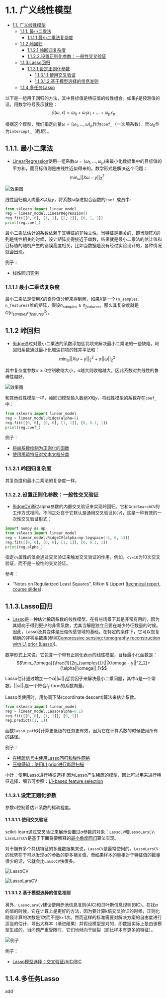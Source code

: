 # 1.1. 广义线性模型

<!-- vim-markdown-toc Marked -->

- [1.1. 广义线性模型](#11-广义线性模型)
  - [1.1.1. 最小二乘法](#111-最小二乘法)
    - [1.1.1.1 最小二乘法复杂度](#1111-最小二乘法复杂度)
  - [1.1.2 岭回归](#112-岭回归)
    - [1.1.2.1.岭回归复杂度](#1121岭回归复杂度)
    - [1.1.2.2.设置正则化参数：一般性交叉验证](#1122设置正则化参数一般性交叉验证)
  - [1.1.3.Lasso回归](#113lasso回归)
    - [1.1.3.1.设定正则化参数](#1131设定正则化参数)
      - [1.1.3.1.1.使用交叉验证](#11311使用交叉验证)
      - [1.1.3.1.2.基于模型选择的信息准则](#11312基于模型选择的信息准则)
  - [1.1.4.多任务Lasso](#114多任务lasso)

<!-- vim-markdown-toc -->

以下是一组用于回归的方法，其中目标值是特征值的线性组合。如果$\hat{y}$是预测值的话，用数学符号表示就是：$$\hat{y}({\omega}, x)={\omega}_0+{\omega}_1x_1+...+{\omega}_px_p$$

根据这个模型，我们指定向量${\omega}=({\omega}_1,...,{\omega})_p$作为`coef_`（一次项系数），而${\omega}_0$作为`intercept_`（截距）。

## 1.1.1. 最小二乘法

- [LinearRegression](https://scikit-learn.org/stable/modules/generated/sklearn.linear_model.LinearRegression.html#sklearn.linear_model.LinearRegression)使用一组系数${\omega}=({\omega}_1,...,{\omega}_p)$来最小化数据集中的目标值的平方和，而目标值则是由线性近似得来的。数学形式是解决这个问题：$$\min_{\omega}{||X{\omega-y}||}_2^2$$

![效果图](./images/sphx_glr_plot_ols_001.png)

线性回归输入向量$X$以及$y$，将系数${\omega}$存进拟合函数的`coef_`成员中:

```python
from sklearn import linear_model
reg = linear_model.LinearRegression()
reg.fit([[0, 0], [1, 1], [2, 2]], [0, 1, 2])
print(reg.coef_)
```

最小二乘法估计的系数依赖于其特征的非独立性。当特征是相关的，即当矩阵$X$的列是线性相关的时候，设计矩阵变得接近于单数，结果就是最小二乘法的估计值和目标值的随机产生的错误高度相关。比如当数据是没有经过实验设计的，各种情况就会出现。

例子：

- [线性回归实例](https://scikit-learn.org/stable/auto_examples/linear_model/plot_ols.html#sphx-glr-auto-examples-linear-model-plot-ols-py)

### 1.1.1.1 最小二乘法复杂度

最小二乘法是使用$X$的奇异值分解来得到解，如果$X$是一个`(n_samples, n_features)`维的矩阵，假设$n_{samples} \geq n_{features}$，那么其复杂度就是$O(n_{samples}n^2_{features})$。

## 1.1.2 岭回归

- [Ridge](https://scikit-learn.org/stable/modules/generated/sklearn.linear_model.Ridge.html#sklearn.linear_model.Ridge)通过对最小二乘法的系数添加惩罚项来解决最小二乘法的一些缺陷。岭回归系数通过最小化城惩罚项的残差平法和：$$\min_{\omega}{||X{\omega}-y||}^2_2+{\alpha}{||\omega||}^2_2$$

其中复杂度参数$\alpha \geq 0$控制收缩大小，$\alpha$越大则收缩越大，因此系数对共线性的鲁棒性越好。

![效果图](./images/sphx_glr_plot_ridge_path_001.png)

和其他线性模型一样，岭回归模型输入数组$X$和$y$，将线性模型的系数存在`coef_`中：

```python
from sklearn import linear_model
reg = linear_model.Ridge(alpha=5)
reg.fit([[0, 0], [0, 0], [1, 1]], [0, 0.1, 1])
print(reg.coef_)
```

例子：

- [将岭系数绘制为正则化的函数](https://scikit-learn.org/stable/auto_examples/linear_model/plot_ridge_path.html#sphx-glr-auto-examples-linear-model-plot-ridge-path-py)
- [使用稀疏特征对文本文档分类](https://scikit-learn.org/stable/auto_examples/text/plot_document_classification_20newsgroups.html#sphx-glr-auto-examples-text-plot-document-classification-20newsgroups-py)

### 1.1.2.1.岭回归复杂度

其复杂度和最小二乘法的复杂度一样。

### 1.1.2.2.设置正则化参数：一般性交叉验证

- [RidgeCV](https://scikit-learn.org/stable/modules/generated/sklearn.linear_model.RidgeCV.html#sklearn.linear_model.RidgeCV)通过alpha参数的内置交叉验证来实现岭回归。它和`GridSearchCV`的工作方式相同，不同之处在于它默认是通用交叉验证(`GCV`)，这是一种有效的一次性交叉验证形式：

```python
import numpy as np
from sklearn import linear_model
reg = linear_model.RidgeCV(alpha=np.logspace(-6, 6, 13))
reg.fit([[0, 0], [0, 0], [1, 1]], [0, 0.1, 1])
print(reg.alpha_)
```

指定`cv`属性的值会通过交叉验证来触发交叉验证的作用，例如，`cv=10`为10次交叉验证，而不是一般性的交叉验证。

参考：

- “Notes on Regularized Least Squares”, Rifkin & Lippert ([technical report](http://cbcl.mit.edu/publications/ps/MIT-CSAIL-TR-2007-025.pdf), [course slides](https://www.mit.edu/~9.520/spring07/Classes/rlsslides.pdf)).

## 1.1.3.Lasso回归

- [Lasso](https://scikit-learn.org/stable/modules/generated/sklearn.linear_model.Lasso.html#sklearn.linear_model.Lasso)是一种估计稀疏系数的线性模型。在有些场景下其是非常有用的，因为其倾向于得到更少的非零系数，尤其当解是独立且要在减少特征数量的时候。因此，Lasso及其变体是压缩传感领域的基础。在特定的条件下，它可以恢复精确的非零系数集(参照[Compressive sensing: tomography reconstruction with L1 prior (Lasso)](https://scikit-learn.org/stable/auto_examples/applications/plot_tomography_l1_reconstruction.html#sphx-glr-auto-examples-applications-plot-tomography-l1-reconstruction-py))。

数学形式上来说，它包含一个带有正则化表示的线性模型，目标最小化函数是：$$\min_{\omega}{\frac{1}{2n_{samples}}}{||X\omega - y||^2_2}+{\alpha||\omega||_1}$$

Lasso估计通过增加一个$\alpha||\omega||_1$惩罚因子来解决最小二乘问题，其中$\alpha$是一个常数，$||\omega||_1$是一个符合$l_1$-form的系数向量。

Lasso类使用时，用协调下降(coordinate descent)算法来估计系数。

```python
from sklearn import linear_model
reg = linear_model.Lasso(alpha=0.1)
reg.fit([[0, 0], [1, 1]], [0, 1])
reg.predict([1, 1])
```

函数`lasso_path`对计算更低级的任务更有效，因为它在计算系数的时候使用所有的路径。

例子：

- [在稀疏信号中使用Lasso回归和弹性网络](https://scikit-learn.org/stable/auto_examples/linear_model/plot_lasso_and_elasticnet.html#sphx-glr-auto-examples-linear-model-plot-lasso-and-elasticnet-py)
- [压缩感知：使用L1 prior进行断层扫描](https://scikit-learn.org/stable/auto_examples/applications/plot_tomography_l1_reconstruction.html#sphx-glr-auto-examples-applications-plot-tomography-l1-reconstruction-py)

小计：使用Lasso进行特征选择
因为Lasso产生稀疏的模型，因此可以用来进行特征选择，细节可参照：[L1-based feature selection](https://scikit-learn.org/stable/modules/feature_selection.html#l1-feature-selection)

### 1.1.3.1.设定正则化参数

参数$\alpha$控制着估计系数的稀疏程度。

#### 1.1.3.1.1.使用交叉验证

scikit-learn通过交叉验证来展示设置过$\alpha$参数的对象：`LassoCV`和`LassoLarsCV`，`LassLarsCV`是基于下面将要解释的[最小角度回归](https://scikit-learn.org/stable/modules/linear_model.html#least-angle-regression)算法实现。

对于拥有多个共线特征的多维数据集来说，`LassoCV`是最常使用的。`LassoLarsCV`的优势在于可以发现$\alpha$的参数的更多相关值，而如果样本的量相对于特征值的数量很少的话，它就会比`LassoCV`快很多。

![LassoCV](./images/sphx_glr_plot_lasso_model_selection_0021.png)

![LassoLarsCV](./images/sphx_glr_plot_lasso_model_selection_0031.png)

#### 1.1.3.1.2.基于模型选择的信息准则

另外，`LassoLarsCV`建议使用赤池信息准则(AIC)和贝叶斯信息规则(BIC)。在找$\alpha$的值的时候，它在计算上是更好的方法，因为要计算k倍交叉验证的时候，正则化路径计算的次数是1次而不是k+1次。然而这样的标准需要对解决方案的自由度进行适当的估计，导出大样本（渐进结果）并假设模型是对的，即数据实际上是由该模型生成的。当问题严重受限时，它们也倾向于破裂（即比样本有更多的特征）。

![例子](./images/sphx_glr_plot_lasso_model_selection_0011.png)

例子：

- [Lasso模型选择：交叉验证/AIC/BIC](https://scikit-learn.org/stable/auto_examples/linear_model/plot_lasso_model_selection.html#sphx-glr-auto-examples-linear-model-plot-lasso-model-selection-py)

## 1.1.4.多任务Lasso

add
